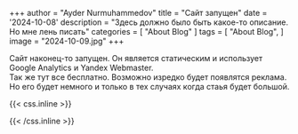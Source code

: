 +++
author = "Ayder Nurmuhammedov"
title = "Сайт запущен"
date = '2024-10-08'
description = "Здесь должно было быть какое-то описание. Но мне лень писать"
categories = [
    "About Blog"
]
tags = [
    "About Blog",
]
image = "2024-10-09.jpg"
+++


Сайт наконец-то запущен. Он является статическим и использует Google Analytics и Yandex Webmaster.
<br />
Так же тут все бесплатно. Возможно изредко будет появлятся реклама. Но его будет немного и только в тех случаях когда стаья будет большой.



{{< css.inline >}}
<style>
.emojify {
	font-family: Apple Color Emoji, Segoe UI Emoji, NotoColorEmoji, Segoe UI Symbol, Android Emoji, EmojiSymbols;
	font-size: 2rem;
	vertical-align: middle;
}
@media screen and (max-width:650px) {
  .nowrap {
    display: block;
    margin: 25px 0;
  }
}
</style>
{{< /css.inline >}}
